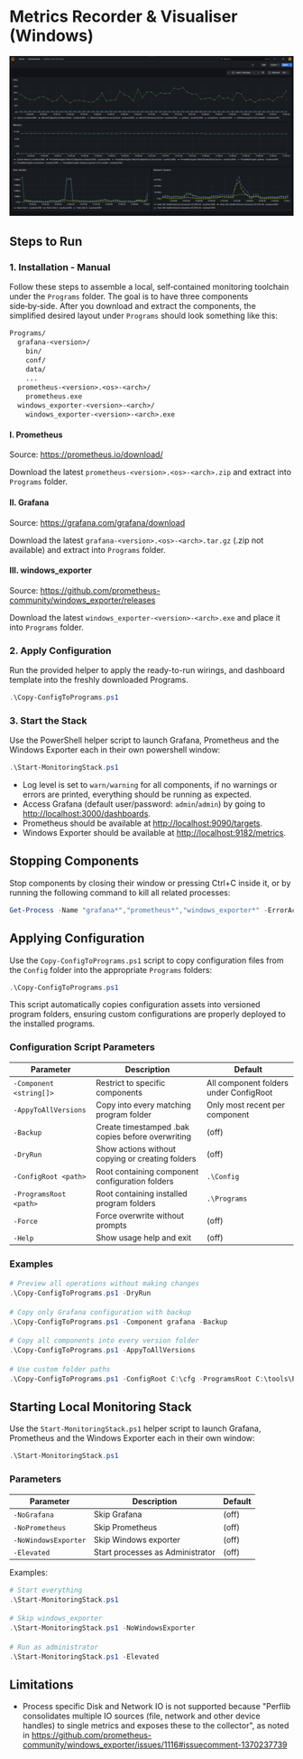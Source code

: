 
# Metrics Recorder & Visualiser (Windows)

![Screenshot of Dashboard](assets\images\Demo-01.png)

## Steps to Run

### 1. Installation - Manual

Follow these steps to assemble a local, self‑contained monitoring toolchain under the `Programs` folder. The goal is to have three components side‑by‑side. After you download and extract the components, the simplified desired layout under `Programs` should look something like this:

```text
Programs/
  grafana-<version>/
    bin/
    conf/
    data/
    ...
  prometheus-<version>.<os>-<arch>/
    prometheus.exe
  windows_exporter-<version>-<arch>/
    windows_exporter-<version>-<arch>.exe
```

#### I. Prometheus

Source: <https://prometheus.io/download/>

Download the latest `prometheus-<version>.<os>-<arch>.zip` and extract into `Programs` folder.

#### II. Grafana

Source: <https://grafana.com/grafana/download>

Download the latest `grafana-<version>.<os>-<arch>.tar.gz` (.zip not available) and extract into `Programs` folder.

#### III. windows_exporter

Source: <https://github.com/prometheus-community/windows_exporter/releases>

Download the latest `windows_exporter-<version>-<arch>.exe` and place it into `Programs` folder.

### 2. Apply Configuration

Run the provided helper to apply the ready-to-run wirings, and dashboard template into the freshly downloaded Programs.

```powershell
.\Copy-ConfigToPrograms.ps1
```

### 3. Start the Stack

Use the PowerShell helper script to launch Grafana, Prometheus and the Windows Exporter each in their own powershell window:

```powershell
.\Start-MonitoringStack.ps1
```

- Log level is set to `warn/warning` for all components, if no warnings or errors are printed, everything should be running as expected.
- Access Grafana (default user/password: `admin`/`admin`) by going to <http://localhost:3000/dashboards>.
- Prometheus should be available at <http://localhost:9090/targets>.
- Windows Exporter should be available at <http://localhost:9182/metrics>.

## Stopping Components

Stop components by closing their window or pressing Ctrl+C inside it, or by running the following command to kill all related processes:

```powershell
Get-Process -Name "grafana*","prometheus*","windows_exporter*" -ErrorAction SilentlyContinue | Stop-Process -Force
```

## Applying Configuration

Use the `Copy-ConfigToPrograms.ps1` script to copy configuration files from the `Config` folder into the appropriate `Programs` folders:

```powershell
.\Copy-ConfigToPrograms.ps1
```

This script automatically copies configuration assets into versioned program folders, ensuring custom configurations are properly deployed to the installed programs.

### Configuration Script Parameters

| Parameter | Description | Default |
|-----------|-------------|---------|
| `-Component <string[]>` | Restrict to specific components | All component folders under ConfigRoot |
| `-AppyToAllVersions` | Copy into every matching program folder | Only most recent per component |
| `-Backup` | Create timestamped .bak copies before overwriting | (off) |
| `-DryRun` | Show actions without copying or creating folders | (off) |
| `-ConfigRoot <path>` | Root containing component configuration folders | `.\Config` |
| `-ProgramsRoot <path>` | Root containing installed program folders | `.\Programs` |
| `-Force` | Force overwrite without prompts | (off) |
| `-Help` | Show usage help and exit | (off) |

### Examples

```powershell
# Preview all operations without making changes
.\Copy-ConfigToPrograms.ps1 -DryRun

# Copy only Grafana configuration with backup
.\Copy-ConfigToPrograms.ps1 -Component grafana -Backup

# Copy all components into every version folder
.\Copy-ConfigToPrograms.ps1 -AppyToAllVersions

# Use custom folder paths
.\Copy-ConfigToPrograms.ps1 -ConfigRoot C:\cfg -ProgramsRoot C:\tools\Programs
```

## Starting Local Monitoring Stack

Use the `Start-MonitoringStack.ps1` helper script to launch Grafana, Prometheus and the Windows Exporter each in their own window:

```powershell
.\Start-MonitoringStack.ps1
```

### Parameters

| Parameter | Description | Default |
|-----------|-------------|---------|
| `-NoGrafana` | Skip Grafana | (off) |
| `-NoPrometheus` | Skip Prometheus | (off) |
| `-NoWindowsExporter` | Skip Windows exporter | (off) |
| `-Elevated` | Start processes as Administrator | (off) |

Examples:

```powershell
# Start everything
.\Start-MonitoringStack.ps1

# Skip windows_exporter
.\Start-MonitoringStack.ps1 -NoWindowsExporter

# Run as administrator
.\Start-MonitoringStack.ps1 -Elevated
```

## Limitations

- Process specific Disk and Network IO is not supported because "Perflib consolidates multiple IO sources (file, network and other device handles) to single metrics and exposes these to the collector", as noted in <https://github.com/prometheus-community/windows_exporter/issues/1116#issuecomment-1370237739>
